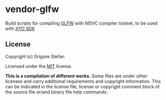 # vendor-glfw

Build scripts for compiling [GLFW](https://github.com/glfw/glfw) with MSVC compiler toolset, to be used with [XYO SDK](https://github.com/g-stefan/xyo-sdk)

## License

Copyright (c) Grigore Stefan

Licensed under the [MIT](LICENSE) license.

**This is a compilation of different works.**
Some files are under other licenses and carry additional requirements and copyright information.
This can be indicated in the license file, license or copyright comment block of the source file or/and binary file help commands.

